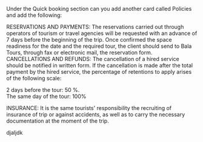 Under the Quick booking section can you add another card called Policies and add the following: 

RESERVATIONS  AND  PAYMENTS:  The  reservations  carried  out  through  operators  of 
tourism or travel agencies will be requested with an advance of 7 days before the beginning 
of  the  trip.  Once  confirmed  the  space  readiness  for  the  date  and  the  required  tour,  the 
client should send to Bala Tours, through fax or electronic mail, the reservation form.    
CANCELLATIONS AND REFUNDS: The cancellation of a hired service should be notified 
in written form. If the cancellation is made after the total payment by the hired         service, 
the percentage of retentions to apply arises of the following scale:                                                                                                            
 
2 days before the tour: 50 %.  
The same day of the tour: 100%  
  
   
INSURANCE:  It  is  the  same  tourists'  responsibility  the  recruiting  of  insurance  of  trip  or 
against accidents, as well as to carry the necessary documentation at the moment of the 
trip.  

djaljdk